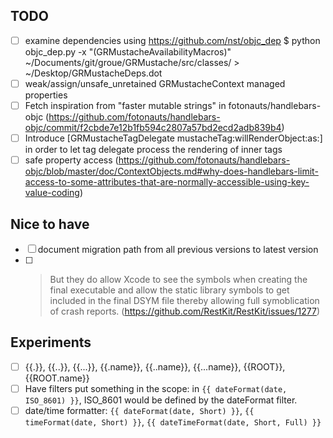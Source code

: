 ## TODO

- [ ] examine dependencies using https://github.com/nst/objc_dep $ python objc_dep.py -x "(GRMustacheAvailabilityMacros)" ~/Documents/git/groue/GRMustache/src/classes/ > ~/Desktop/GRMustacheDeps.dot
- [ ] weak/assign/unsafe_unretained GRMustacheContext managed properties
- [ ] Fetch inspiration from "faster mutable strings" in fotonauts/handlebars-objc (https://github.com/fotonauts/handlebars-objc/commit/f2cbde7e12b1fb594c2807a57bd2ecd2adb839b4)
- [ ] Introduce [GRMustacheTagDelegate mustacheTag:willRenderObject:as:] in order to let tag delegate process the rendering of inner tags
- [ ] safe property access (https://github.com/fotonauts/handlebars-objc/blob/master/doc/ContextObjects.md#why-does-handlebars-limit-access-to-some-attributes-that-are-normally-accessible-using-key-value-coding)

## Nice to have

- [ ] document migration path from all previous versions to latest version
- [ ] > But they do allow Xcode to see the symbols when creating the final executable and allow the static library symbols to get included in the final DSYM file thereby allowing full symoblication of crash reports. (https://github.com/RestKit/RestKit/issues/1277)

## Experiments

- [ ] {{.}}, {{..}}, {{...}}, {{.name}}, {{..name}}, {{...name}}, {{ROOT}}, {{ROOT.name}}
- [ ] Have filters put something in the scope: in `{{ dateFormat(date, ISO_8601) }}`, ISO_8601 would be defined by the dateFormat filter.
- [ ] date/time formatter: `{{ dateFormat(date, Short) }}`, `{{ timeFormat(date, Short) }}`, `{{ dateTimeFormat(date, Short, Full) }}`
